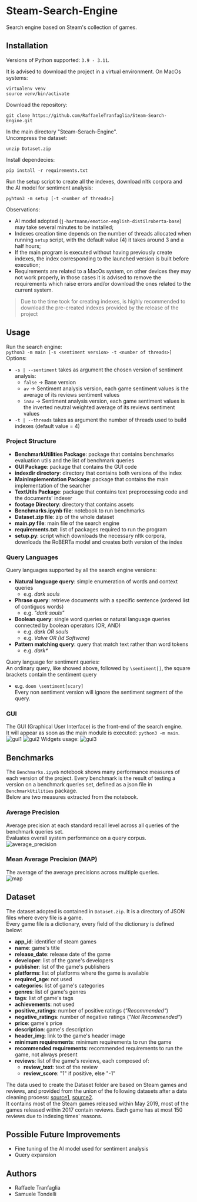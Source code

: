 # Steam-Search-Engine
Search engine based on Steam's collection of games.

## Installation
Versions of Python supported: `3.9 - 3.11`.  
  
It is advised to download the project in a virtual environment.
On MacOs systems:
```
virtualenv venv
source venv/bin/activate
```

Download the repository:  
```
git clone https://github.com/RaffaeleTranfaglia/Steam-Search-Engine.git
```  
In the main directory "Steam-Serach-Engine".  
Uncompress the dataset:  
```
unzip Dataset.zip
```  
Install dependecies:  
```
pip install -r requirements.txt
```  
Run the setup script to create all the indexes, download nltk corpora and the AI model for sentiment analysis:  
```
pyhton3 -m setup [-t <number of threads>]
```  

Observations: 
- AI model adopted (`j-hartmann/emotion-english-distilroberta-base`) may take several minutes to be installed;
- Indexes creation time depends on the number of threads allocated when running `setup` script, with the default value (4) it takes around 3 and a half hours;
- If the main program is executed without having previously create indexes, the index corresponding to the launched version is built before execution;
- Requirements are related to a MacOs system, on other devices they may not work properly, in those cases it is advised to remove the requirements which raise errors and/or download the ones related to the current system.

> Due to the time took for creating indexes, is highly recommended to download the pre-created indexes provided by the release of the project

## Usage
Run the search engine:  
`python3 -m main [-s <sentiment version> -t <number of threads>]`  
Options:  
- `-s | --sentiment` takes as argument the chosen version of sentiment analysis:
  - `false` → Base version
  - `av` → Sentiment analysis version, each game sentiment values is the average of its reviews sentiment values
  - `inav` → Sentiment analysis version, each game sentiment values is the inverted neutral weighted average of its reviews sentiment values
- `-t | --threads` takes as argument the number of threads used to build indexes (default value = 4)

### Project Structure
- **BenchmarkUtilities Package**: package that contains benchmarks evaluation utils and the list of benchmark queries
- **GUI Package**: package that contains the GUI code
- **indexdir directory**: directory that contains both versions of the index
- **MainImplementation Package**: package that contains the main implementation of the searcher
- **TextUtils Package**: package that contains text preprocessing code and the documents' indexer
- **footage Directory**: directory that contains assets
- **Benchmarks.ipynb file**: notebook to run benchmarks
- **Dataset.zip file**: zip of the whole dataset
- **main.py file**: main file of the search engine
- **requirements.txt**: list of packages required to run the program
- **setup.py**: script which downloads the necessary nltk corpora, downloads the RoBERTa model and creates both version of the index

### Query Languages
Query languages supported by all the search engine versions:
- **Natural language query**: simple enumeration of words and context queries
  - e.g. *dark souls*
- **Phrase query**: retrieve documents with a specific sentence (ordered list of contiguos words)
  - e.g. *"dark souls"*
- **Boolean query**: single word queries or natural language queries connected by boolean operators (OR, AND)
  - e.g. *dark OR souls*
  - e.g. *Valve OR (Id Software)*
- **Pattern matching query**: query that match text rather than word tokens
  - e.g. *dark\**

Query language for sentiment queries:  
An ordinary query, like showed above, followed by `\sentiment[]`, the square brackets contain the sentiment query
  - e.g. `doom \sentiment[scary]`  
Every non sentiment version will ignore the sentiment segment of the query.

### GUI
The GUI (Graphical User Interface) is the front-end of the search engine.  
It will appear as soon as the main module is executed: `python3 -m main`.
![gui1](/footage/gui1.png)
![gui2](/footage/gui2.png)
Widgets usage:
![gui3](/footage/gui3.png)

## Benchmarks
The `Benchmarks.ipynb` notebook shows many performance measures of each version of the project. Every benchmark is the result of testing a version on a benchmark queries set, defined as a json file in `BenchmarkUtilities` package.  
Below are two measures extracted from the notebook.  
### Average Precision
Average precision at each standard recall level across all queries of the benchmark queries set.  
Evaluates overall system performance on a query corpus.  
![average_precision](/footage/average_precision.png)
### Mean Average Precision (MAP)
The average of the average precisions across multiple queries.  
![map](/footage/map.png)

## Dataset
The dataset adopted is contained in `Dataset.zip`. It is a directory of JSON files where every file is a game.  
Every game file is a dictionary, every field of the dictionary is defined below:  
- **app_id**: identifier of steam games
- **name**: game's title
- **release_date**: release date of the game
- **developer**: list of the game's developers
- **publisher**: list of the game's publishers
- **platforms**: list of platforms where the game is available
- **required_age**: not used
- **categories**: list of game's categories
- **genres**: list of game's genres
- **tags**: list of game's tags
- **achievements**: not used
- **positive_ratings**: number of positive ratings (_"Recommended"_)
- **negative_ratings**: number of negative ratings (_"Not Recommended"_)
- **price**: game's price
- **description**: game's description
- **header_img**: link to the game's header image
- **minimum requirements**: minimum requirements to run the game
- **recommended requirements**: recommended requirements to run the game, not always present
- **reviews**: list of the game's reviews, each composed of:
    - **review_text**: text of the review
    - **review_score**: "1" if positive, else "-1"

The data used to create the Dataset folder are based on Steam games and reviews, and provided from the union of the following datasets after a data cleaning process: [source1](https://www.kaggle.com/datasets/nikdavis/steam-store-games), [source2](https://www.kaggle.com/datasets/andrewmvd/steam-reviews).  
It contains most of the Steam games released within May 2019, most of the games released within 2017 contain reviews. Each game has at most 150 reviews due to indexing times' reasons.

## Possible Future Improvements
- Fine tuning of the AI model used for sentiment analysis
- Query expansion

## Authors
- Raffaele Tranfaglia
- Samuele Tondelli

